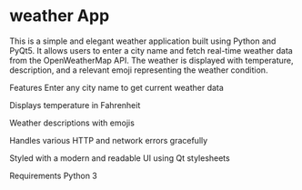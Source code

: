 # weather App

This is a simple and elegant weather application built using Python and PyQt5. It allows users to enter a city name and fetch real-time weather data from the OpenWeatherMap API. The weather is displayed with temperature, description, and a relevant emoji representing the weather condition.

Features
Enter any city name to get current weather data

Displays temperature in Fahrenheit

Weather descriptions with emojis

Handles various HTTP and network errors gracefully

Styled with a modern and readable UI using Qt stylesheets

Requirements
Python 3
